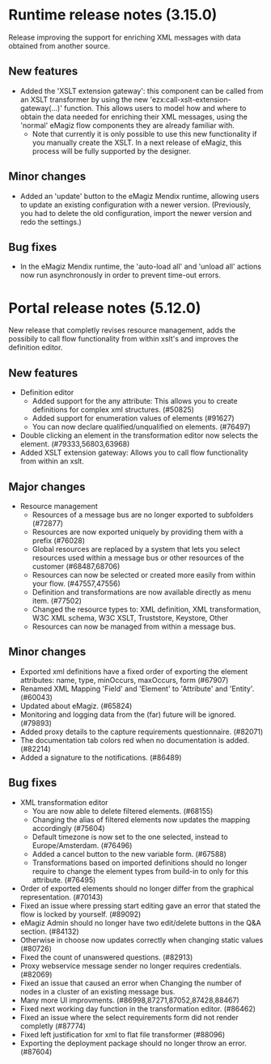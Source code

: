 # Runtime release notes (3.15.0)
Release improving the support for enriching XML messages with data obtained from another source.
## New features
- Added the 'XSLT extension gateway': this component can be called from an XSLT transformer by using the new 'ezx:call-xslt-extension-gateway(...)' function. This allows users to model how and where to obtain the data needed for enriching their XML messages, using the 'normal' eMagiz flow components they are already familiar with.
  - Note that currently it is only possible to use this new functionality if you manually create the XSLT. In a next release of eMagiz, this process will be fully supported by the designer.
## Minor changes
- Added an 'update' button to the eMagiz Mendix runtime, allowing users to update an existing configuration with a newer version. (Previously, you had to delete the old configuration, import the newer version and redo the settings.)
## Bug fixes
- In the eMagiz Mendix runtime, the 'auto-load all' and 'unload all' actions now run asynchronously in order to prevent time-out errors.

# Portal release notes (5.12.0)
New release that completly revises resource management, adds the possibily to call flow functionality from within xslt's and improves the definition editor.
## New features
- Definition editor
  - Added support for the any attribute: This allows you to create definitions for complex xml structures. (#50825)
  - Added support for enumeration values of elements (#91627)
  - You can now declare qualified/unqualified on elements. (#76497)
- Double clicking an element in the transformation editor now selects the element. (#79333,56803,63968)
- Added XSLT extension gateway: Allows you to call flow functionality from within an xslt.
## Major changes
- Resource management
  - Resources of a message bus are no longer exported to subfolders (#72877)
  - Resources are now exported uniquely by providing them with a prefix (#76028)
  - Global resources are replaced by a system that lets you select resources used within a message bus or other resources of the customer (#68487,68706)
  - Resources can now be selected or created more easily from within your flow. (#47557,47556)
  - Definition and transformations are now available directly as menu item. (#77502)
  - Changed the resource types to: XML definition, XML transformation, W3C XML schema, W3C XSLT, Truststore, Keystore, Other
  - Resources can now be managed from within a message bus.
## Minor changes
- Exported xml definitions have a fixed order of exporting the element attributes: name, type, minOccurs, maxOccurs, form (#67907)
- Renamed XML Mapping 'Field' and 'Element' to 'Attribute' and 'Entity'. (#60043)
- Updated about eMagiz. (#65824)
- Monitoring and logging data from the (far) future will be ignored. (#79893)
- Added proxy details to the capture requirements questionnaire. (#82071)
- The documentation tab colors red when no documentation is added. (#82214)
- Added a signature to the notifications. (#86489)
## Bug fixes
- XML transformation editor
  - You are now able to delete filtered elements. (#68155)
  - Changing the alias of filtered elements now updates the mapping accordingly (#75604)
  - Default timezone is now set to the one selected, instead to Europe/Amsterdam. (#76496)
  - Added a cancel button to the new variable form. (#67588)
  - Transformations based on imported definitions should no longer require to change the element types from build-in to only for this attribute. (#76495)
- Order of exported elements should no longer differ from the graphical representation. (#70143)
- Fixed an issue where pressing start editing gave an error that stated the flow is locked by yourself. (#89092)
- eMagiz Admin should no longer have two edit/delete buttons in the Q&A section. (#84132)
- Otherwise in choose now updates correctly when changing static values (#80726)
- Fixed the count of unanswered questions. (#82913)
- Proxy webservice message sender no longer requires credentials. (#82069)
- Fixed an issue that caused an error when Changing the number of nodes in a cluster of an existing message bus.
- Many more UI improvments. (#86998,87271,87052,87428,88467)
- Fixed next working day function in the transformation editor. (#86462)
- Fixed an issue where the select requirements form did not render completly (#87774)
- Fixed left justification for xml to flat file transformer (#88096)
- Exporting the deployment package should no longer throw an error. (#87604)
